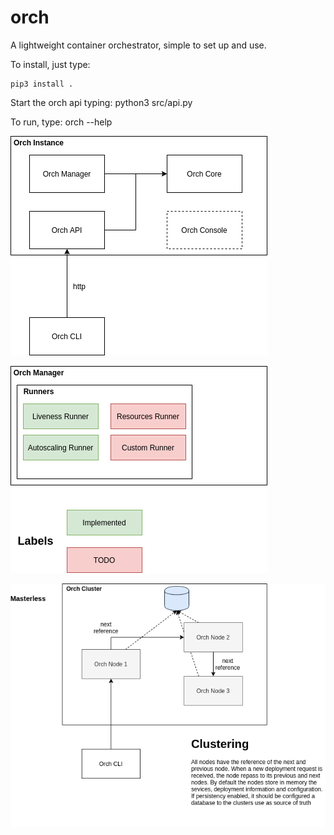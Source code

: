 # orch
A lightweight container orchestrator, simple to set up and use.

To install, just type:

    pip3 install .

Start the orch api typing:
    python3 src/api.py

To run, type:
    orch --help

![general arch](assets/orch_simple_arch.png)

![manager arch](assets/orch_manager_simple_arch.png)

![clustering arch](assets/orch_clustering_simple_arch.png)

